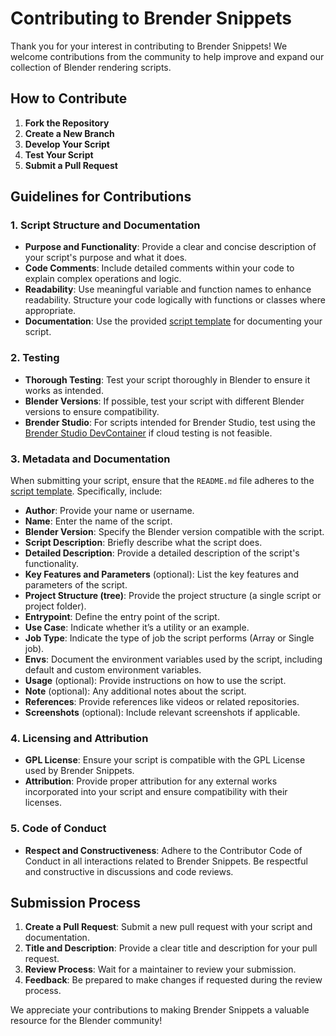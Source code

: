 # Contributing to Brender Snippets

Thank you for your interest in contributing to Brender Snippets! We welcome contributions from the community to help improve and expand our collection of Blender rendering scripts.

## How to Contribute

1. **Fork the Repository**
2. **Create a New Branch**
3. **Develop Your Script**
4. **Test Your Script**
5. **Submit a Pull Request**

## Guidelines for Contributions

### 1. Script Structure and Documentation

- **Purpose and Functionality**: Provide a clear and concise description of your script's purpose and what it does.
- **Code Comments**: Include detailed comments within your code to explain complex operations and logic.
- **Readability**: Use meaningful variable and function names to enhance readability. Structure your code logically with functions or classes where appropriate.
- **Documentation**: Use the provided [script template](docs/script_template.md) for documenting your script.

### 2. Testing

- **Thorough Testing**: Test your script thoroughly in Blender to ensure it works as intended.
- **Blender Versions**: If possible, test your script with different Blender versions to ensure compatibility.
- **Brender Studio**: For scripts intended for Brender Studio, test using the [Brender Studio DevContainer](https://github.com/Brender-Studio/brender-studio-devcontainer) if cloud testing is not feasible.


### 3. Metadata and Documentation

When submitting your script, ensure that the `README.md` file adheres to the [script template](docs/script_template.md). Specifically, include:

- **Author**: Provide your name or username.
- **Name**: Enter the name of the script.
- **Blender Version**: Specify the Blender version compatible with the script.
- **Script Description**: Briefly describe what the script does.
- **Detailed Description**: Provide a detailed description of the script's functionality.
- **Key Features and Parameters** (optional): List the key features and parameters of the script.
- **Project Structure (tree)**: Provide the project structure (a single script or project folder).
- **Entrypoint**: Define the entry point of the script.
- **Use Case**: Indicate whether it’s a utility or an example.
- **Job Type**: Indicate the type of job the script performs (Array or Single job).
- **Envs**: Document the environment variables used by the script, including default and custom environment variables.
- **Usage** (optional): Provide instructions on how to use the script.
- **Note** (optional): Any additional notes about the script.
- **References**: Provide references like videos or related repositories.
- **Screenshots** (optional): Include relevant screenshots if applicable.


### 4. Licensing and Attribution

- **GPL License**: Ensure your script is compatible with the GPL License used by Brender Snippets.
- **Attribution**: Provide proper attribution for any external works incorporated into your script and ensure compatibility with their licenses.

### 5. Code of Conduct

- **Respect and Constructiveness**: Adhere to the Contributor Code of Conduct in all interactions related to Brender Snippets. Be respectful and constructive in discussions and code reviews.

## Submission Process

1. **Create a Pull Request**: Submit a new pull request with your script and documentation.
2. **Title and Description**: Provide a clear title and description for your pull request.
3. **Review Process**: Wait for a maintainer to review your submission.
4. **Feedback**: Be prepared to make changes if requested during the review process.

We appreciate your contributions to making Brender Snippets a valuable resource for the Blender community!
